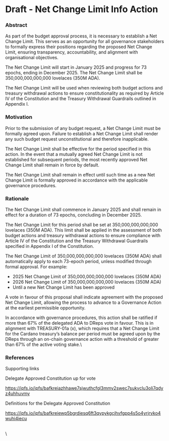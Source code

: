 # Draft - Net Change Limit Info Action

### Abstract

As part of the budget approval process, it is necessary to establish a Net Change Limit. This serves as an opportunity for all governance stakeholders to formally express their positions regarding the proposed Net Change Limit, ensuring transparency, accountability, and alignment with organisational objectives.

The Net Change Limit will start in January 2025 and progress for 73 epochs, ending in December 2025. The Net Change Limit shall be 350,000,000,000,000 lovelaces (350M ADA).

The Net Change Limit will be used when reviewing both budget actions and treasury withdrawal actions to ensure constitutionality as required by Article IV of the Constitution and the Treasury Withdrawal Guardrails outlined in Appendix I.

### Motivation

Prior to the submission of any budget request, a Net Change Limit must be formally agreed upon. Failure to establish a Net Change Limit shall render any such budget request unconstitutional and therefore inapplicable.

The Net Change Limit shall be effective for the period specified in this action. In the event that a mutually agreed Net Change Limit is not established for subsequent periods, the most recently approved Net Change Limit shall remain in force by default.

The Net Change Limit shall remain in effect until such time as a new Net Change Limit is formally approved in accordance with the applicable governance procedures.

### Rationale

The Net Change Limit shall commence in January 2025 and shall remain in effect for a duration of 73 epochs, concluding in December 2025.

The Net Change Limit for this period shall be set at 350,000,000,000,000 lovelaces (350M ADA). This limit shall be applied in the assessment of both budget actions and treasury withdrawal actions to ensure compliance with Article IV of the Constitution and the Treasury Withdrawal Guardrails specified in Appendix I of the Constitution.

The Net Change Limit of 350,000,000,000,000 lovelaces (350M ADA) shall automatically apply to each 73-epoch period, unless modified through formal approval. For example:

* 2025 Net Change Limit of 350,000,000,000,000 lovelaces (350M ADA)
* 2026 Net Change Limit of 350,000,000,000,000 lovelaces (350M ADA)
* Until a new Net Change Limit has been approved&#x20;

A vote in favour of this proposal shall indicate agreement with the proposed Net Change Limit, allowing the process to advance to a Governance Action at the earliest permissible opportunity.

In accordance with governance procedures, this action shall be ratified if more than 67% of the delegated ADA to DReps vote in favour. This is in alignment with TREASURY-01a (x), which requires that a Net Change Limit for the Cardano treasury’s balance per period must be agreed upon by the DReps through an on-chain governance action with a threshold of greater than 67% of the active voting stake.\


### References

Supporting links

Delegate Approved Constitution up for vote

https://ipfs.io/ipfs/bafkreiazhhawe7sjwuthcfgl3mmv2swec7sukvclu3oli7qdyz4uhhuvmy

Definitions for the Delegate Approved Constitution&#x20;

https://ipfs.io/ipfs/bafkreiewp5bgrdiesq6ft3qypykgcjhvfgpp4s5o4yrjrvko4wuhi4iecu

\
\
